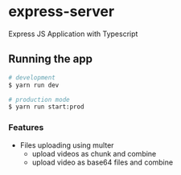 # express-server

Express JS Application with Typescript

## Running the app

```bash
# development
$ yarn run dev

# production mode
$ yarn run start:prod
```

### Features

- Files uploading using multer
	- upload videos as chunk and combine
	- upload video as base64 files and combine